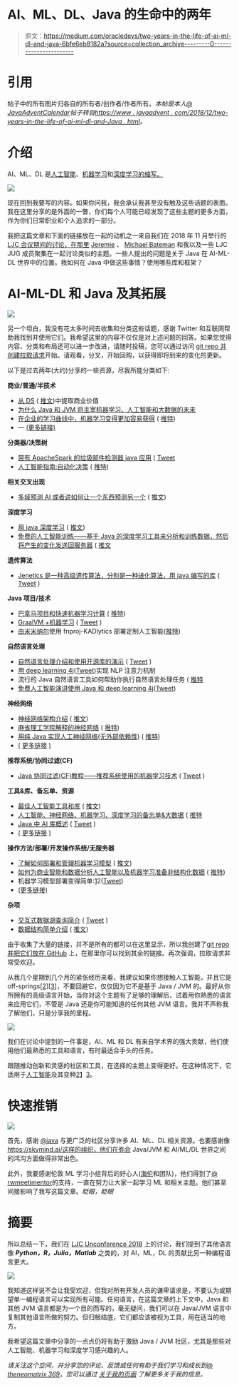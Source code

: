 # AI、ML、DL、Java 的生命中的两年

> 原文：<https://medium.com/oracledevs/two-years-in-the-life-of-ai-ml-dl-and-java-6bfe6eb8182a?source=collection_archive---------0----------------------->

# 引用

帖子中的所有图片归各自的所有者/创作者/作者所有。*本帖是本人*[*@ JavaAdventCalendar*](https://www.javaadvent.com/)*帖子转自*[*https://www . javaadvent . com/2018/12/two-years-in-the-life-of-ai-ml-dl-and-Java . html*](https://www.javaadvent.com/2018/12/two-years-in-the-life-of-ai-ml-dl-and-java.html)*。*

# 介绍

AI、ML、DL 是[人工智能](https://en.wikipedia.org/wiki/Artificial_intelligence)、[机器学习](https://en.wikipedia.org/wiki/Machine_learning)和[深度学习的缩写。](https://en.wikipedia.org/wiki/Deep_learning)

![](img/8d4472d49aa32cdb84a9717ed2a94d38.png)

现在回到我要写的内容。如果你问我，我会承认我甚至没有触及这些话题的表面。我在这里分享的是外面的一瞥，你们每个人可能已经发现了这些主题的更多方面，作为你们日常职业和个人追求的一部分。

我把这篇文章和下面的链接放在一起的动机之一来自我们在 2018 年 11 月举行的 [LJC 会议期间的讨论，在那里](http://unconf.londonjavacommunity.co.uk/) [Jeremie](https://twitter.com/jeremiecharlet?lang=en) 、 [Michael Bateman](https://www.meetup.com/Meet-a-Mentor-Community-London/members/3863286/) 和我以及一些 LJC JUG 成员聚集在一起讨论类似的主题。一些人提出的问题是关于 Java 在 AI-ML-DL 世界中的位置。我如何在 Java 中做这些事情？使用哪些库和框架？

# AI-ML-DL 和 Java 及其拓展

![](img/fe9f65fd971140717f861ba290ae6f57.png)

另一个坦白，我没有花太多时间去收集和分类这些话题，感谢 Twitter 和互联网帮助我找到并使用它们。我希望这里的内容不仅仅是对上述问题的回答。如果您觉得内容、分类和布局还可以进一步改进，请随时投稿，您可以通过访问 [git repo 并创建拉取请求](http://github.com/neomatrix369/awesome-ai-ml-dl)开始。请观看，分叉，开始回购，以获得即将到来的变化的更新。

以下是过去两年(大约)分享的一些资源，尽我所能分类如下:

**商业/普通/半技术**

*   [从 DS](https://www.forbes.com/sites/oracle/2018/12/05/how-to-extract-business-value-from-data-science-its-all-about-the-teamwork/#6ad2f23a651c) ( [推文](https://twitter.com/java/status/1070610044926930944))中提取商业价值
*   [为什么 Java 和 JVM 将主宰机器学习、人工智能和大数据的未来](https://www.youtube.com/watch?v=Ytja2JuVMlw&feature=youtu.be)
*   [在企业的学习曲线中，机器学习变得更加容易获得](https://partners.wsj.com/oracle/machine-learning-made-more-accessible-during-businesses-learning-curve/) ( [推特](https://twitter.com/java/status/1075314544162074624))
*   — [(更多链接)](https://github.com/neomatrix369/awesome-ai-ml-dl#business--general--semi-technical)

**分类器/决策树**

*   [带有 ApacheSpark 的垃圾邮件检测器 java 应用](http://ramok.tech/2017/09/26/email-spam-classifier-java-application-with-spark/) ( [Tweet](https://twitter.com/Klevis_Ramo/status/913067204094103552)
*   [人工智能指南:自动化决策](https://dzone.com/guides/artificial-intelligence-automating-decision-making) ( [推特](https://twitter.com/java/status/1029592519967830016))

**相关交叉出现**

*   [多域预测 AI 或者说如何让一个东西预测另一个](https://developer.ibm.com/dwblog/2017/mahout-spark-correlated-cross-occurences/) ( [推文](https://twitter.com/java/status/882222473886011393))

**深度学习**

*   [用 java 深度学习](https://www.jfokus.se/jfokus17/preso/Deep-Learning-on-Java-tutorial.pdf) ( [推文](https://twitter.com/juanantoniobm/status/832000819918733312))
*   [免费的人工智能训练——基于 Java 的深度学习工具来分析和训练数据，然后将产生的变化发送回服务器](https://www.youtube.com/watch?v=MXH_nn1dmsE) ( [推文](https://twitter.com/java/status/1071422649501409280)

**遗传算法**

*   [Jenetics 是一种高级遗传算法，分别是一种进化算法，用 java 编写的库](https://github.com/neomatrix369/awesome-ai-ml-dl/blob/master/jenetics.io) ( [Tweet](https://twitter.com/juanantoniobm/status/863871263118381056) )

**Java 项目/技术**

*   [巴拿马项目和快速机器学习计算](https://www.youtube.com/watch?v=cfxBrYud9KM&feature=youtu.be&t=231) ( [推特](https://twitter.com/java/status/1065266082557026304))
*   [GraalVM +机器学习](https://www.youtube.com/watch?v=6Q2TP-QO4SU) ( [Tweet](https://twitter.com/DevoxxUA/status/1074680378357616640) )
*   [由米米纳尔](https://blogs.oracle.com/startup/deploying-bespoke-ai-using-fn-project-kadlytics-by-miminal)使用 fnproj-KADlytics 部署定制人工智能([推特](https://twitter.com/java/status/1034474482751221761))

**自然语言处理**

*   [自然语言处理介绍和使用开源库的演示](https://www.ibm.com/developerworks/library/cc-cognitive-natural-language-processing/index.html?social_post=963789367&fst=Discover) ( [Tweet](https://twitter.com/java/status/883174486459248646) )
*   [用 deep learning 4j](https://www.meetup.com/AI-for-Enterprise-Virtual-User-Group/events/255622367/)([Tweet](https://twitter.com/java/status/1058405126988161024))实现 NLP 注意力机制
*   流行的 Java 自然语言工具如何帮助你执行自然语言处理任务 ( [推特](https://twitter.com/java/status/945689918289924096)
*   [免费人工智能演讲使用 Java 和 deep learning 4j](https://www.youtube.com/watch?v=XrZ_Y4koV5A&feature=youtu.be)([Tweet](https://twitter.com/java/status/1062035545394532352))

**神经网络**

*   [神经网络架构介绍](https://towardsdatascience.com/neural-network-architectures-156e5bad51ba) ( [推文](https://twitter.com/java/status/953492326877356032))
*   [麻省理工学院解释的神经网络](https://www.csail.mit.edu/news/explained-neural-networks) ( [推特](https://twitter.com/java/status/929216367361798144))
*   [用纯 Java 实现人工神经网络(无外部依赖性)](/coinmonks/implementing-an-artificial-neural-network-in-pure-java-no-external-dependencies-975749a38114) ( [推特](https://twitter.com/java/status/1031031249794609152))
*   [(](https://github.com/neomatrix369/awesome-ai-ml-dl#business--general--semi-technical) [更多链接](https://github.com/neomatrix369/awesome-ai-ml-dl#neural-networks) [)](https://github.com/neomatrix369/awesome-ai-ml-dl#business--general--semi-technical)

**推荐系统/协同过滤(CF)**

*   [Java 协同过滤(CF)教程——推荐系统使用的机器学习技术](https://www.baeldung.com/java-collaborative-filtering-recommendations) ( [Tweet](https://twitter.com/java/status/985150431549632513) )

**工具&库、备忘单、资源**

*   [最佳人工智能工具和库](https://skymind.ai/wiki/automl-automated-machine-learning-ai) ( [推文](https://twitter.com/java/status/1069459966740836352))
*   [人工智能、神经网络、机器学习、深度学习的备忘单&大数据](https://becominghuman.ai/cheat-sheets-for-ai-neural-networks-machine-learning-deep-learning-big-data-678c51b4b463) ( [推特](https://twitter.com/java/status/1040928213466198016)
*   [Java 中 AI 库概述](https://www.baeldung.com/java-ai) ( [Tweet](https://twitter.com/java/status/931070584896741377) )
*   [(](https://github.com/neomatrix369/awesome-ai-ml-dl#business--general--semi-technical) [更多链接](https://github.com/neomatrix369/awesome-ai-ml-dl#tools--libraries-cheatsheets-resources) [)](https://github.com/neomatrix369/awesome-ai-ml-dl#business--general--semi-technical)

**操作方法/部署/开发操作系统/无服务器**

*   [了解如何部署和管理机器学习模型](https://www.meetup.com/AI-for-Enterprise-Virtual-User-Group/events/254240417/) ( [推文](https://t.co/4lcwns0lgo))
*   [如何为商业智能和数据分析人工智能以及机器学习准备非结构化数据](https://www.infoq.com/presentations/ai-data-extraction) ( [推特](https://twitter.com/java/status/869572617023488001))
*   机器学习模型部署变得简单:[1](https://oracle.github.io/graphpipe/#/)2([Tweet](https://twitter.com/java/status/1038062329794052098))
*   [(更多链接)](https://github.com/neomatrix369/awesome-ai-ml-dl#how-to--deploy--devops--serverless)

**杂项**

*   [交互式数据湖查询简介](https://blogs.oracle.com/bigdata/interactive-data-lake-queries-at-scale) ( [Tweet](https://twitter.com/java/status/989047609259151360) )
*   [数据结构简单介绍](https://towardsdatascience.com/a-simple-introduction-to-data-structures-part-one-linked-lists-efbb13e9ad33) ( [推文](https://twitter.com/java/status/883093461842382849))

由于收集了大量的链接，并不是所有的都可以在这里显示，所以我创建了[git repo 并把它们放在 GitHub](http://github.com/neomatrix369/awesome-ai-ml-dl) 上，在那里你可以找到其余的链接。再次强调，拉取请求非常受欢迎。

从我几个星期到几个月的紧张经历来看，我建议如果你想接触人工智能，并且它是 off-springs[[2](https://en.wikipedia.org/wiki/Machine_learning)][[3](https://en.wikipedia.org/wiki/Deep_learning)]，不要回避它，仅仅因为它不是基于 Java / JVM 的。最好从你所拥有的高级语言开始，当你对这个主题有了足够的理解后，试着用你熟悉的语言来应用它们，不管是 Java 还是你可能知道的任何其他 JVM 语言。我并不声称我了解他们，只是分享我的里程。

![](img/a12296fa36376f87a13f2a86097e580e.png)

我们在讨论中提到的一件事是，AI、ML 和 DL 有来自学术界的强大贡献，他们使用他们最熟悉的工具和语言，有时最适合手头的任务。

跟随推动创新和灵感的社区和工具，在选择的主题上变得更好。在这种情况下，它适用于[人工智能](https://en.wikipedia.org/wiki/Artificial_intelligence)及其变种[2](https://en.wikipedia.org/wiki/Machine_learning)】[3](https://en.wikipedia.org/wiki/Deep_learning)。

# 快速推销

![](img/106feea42537297f83890ee138d08eee.png)

首先，感谢 [@java](http://twitter.com/java) 与更广泛的社区分享许多 AI、ML、DL 相关资源。也要感谢像 https://skymind.ai/这样的组织，他们在弥合 Java/JVM 和 AI/ML/DL 世界之间的鸿沟方面做得非常出色。

此外，我要感谢伦敦 ML 学习小组背后的好心人([海伦](https://twitter.com/hlrecworks)和团队)，他们得到了[@ rwmeetimentor](http://twitter.com/RWmeetamentor)的支持，一直在努力让大家一起学习 ML 和相关主题。他们甚至间接影响了我写这篇文章。*眨眼，眨眼*

# 摘要

所以总结一下，我们在 [LJC Unconference 2018](http://unconf.londonjavacommunity.co.uk/) 上的讨论，我们提到了其他语言像 ***Python，R，Julia，Matlab*** 之类的，对 AI，ML，DL 的贡献比另一种编程语言更大。

![](img/a24cba473823634978e048839f819f0d.png)

我知道这样说不会让我受欢迎，但我对所有开发人员的谦卑请求是，不要认为或期望单一编程语言可以实现所有可能。任何语言，在这篇文章的上下文中，Java 和其他 JVM 语言都是为一个目的而写的，毫无疑问，我们可以在 Java/JVM 语言中复制其他语言所做的努力。但归根结底，它们都应该被视为工具，用在适当的地方。

我希望这篇文章中分享的一点点仍将有助于激励 Java / JVM 社区，尤其是那些对人工智能、机器学习和深度学习感兴趣的人。

*请关注这个空间，并分享您的评论、反馈或任何有助于我们学习和成长到*[*@ theneomatrix 369*](http://twitter.com/@theNeomatrix369)，*您可以通过* [*关于我的页面*](http://neomatrix369.worpress.com/aboutme) *了解更多关于我的信息。*